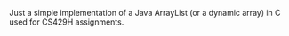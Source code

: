 Just a simple implementation of a Java ArrayList (or a dynamic array) in C used for CS429H assignments.
